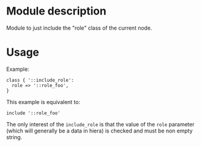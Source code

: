 # Module description

Module to just include the "role" class of the current node.

# Usage

Example:

```puppet
class { '::include_role':
  role => '::role_foo',
}
```

This example is equivalent to:

```puppet
include '::role_foo'
```

The only interest of the `include_role` is that the value of
the `role` parameter (which will generally be a data in hiera)
is checked and must be non empty string.


